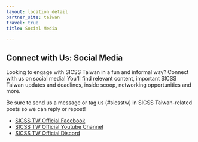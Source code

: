 ```yaml
---
layout: location_detail
partner_site: taiwan
travel: true
title: Social Media

---
```

## Connect with Us: Social Media

Looking to engage with SICSS Taiwan in a fun and informal way? Connect with us on social media! You'll find relevant content, important SICSS Taiwan updates and deadlines, inside scoop, networking opportunities and more.

Be sure to send us a message or tag us (#sicsstw) in SICSS Taiwan-related posts so we can reply or repost!
- [SICSS TW Official Facebook ](https://www.facebook.com/SICSSTaiwan)
- [SICSS TW Official Youtube Channel](https://www.youtube.com/channel/UCZbU6pmPftz0iJWrAltSssw)
- [SICSS TW Official Discord ](https://discord.gg/QzMkc6h9MF)
